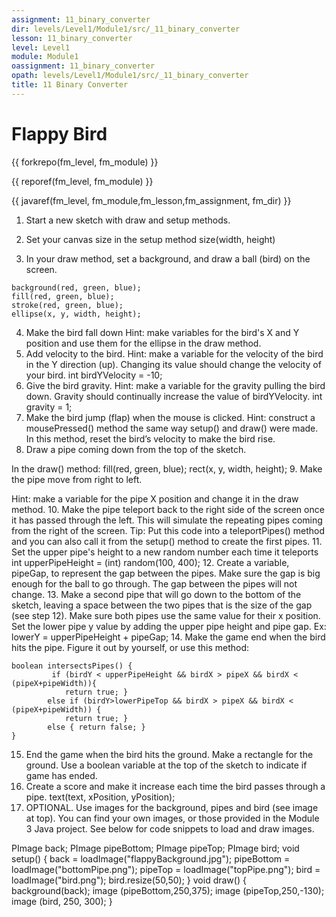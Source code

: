 ```yaml
---
assignment: 11_binary_converter
dir: levels/Level1/Module1/src/_11_binary_converter
lesson: 11_binary_converter
level: Level1
module: Module1
oassignment: 11_binary_converter
opath: levels/Level1/Module1/src/_11_binary_converter
title: 11 Binary Converter
---
```



# Flappy Bird

{{ forkrepo(fm_level, fm_module) }}

{{ reporef(fm_level, fm_module) }}




{{ javaref(fm_level, fm_module,fm_lesson,fm_assignment, fm_dir) }}


1. Start a new sketch with draw and setup methods.

2. Set your canvas size in the setup method
size(width, height)
3. In your draw method, set a background, and draw a ball (bird) on the screen.
```
background(red, green, blue);
fill(red, green, blue);
stroke(red, green, blue);
ellipse(x, y, width, height);
```
4. Make the bird fall down
Hint: make variables for the bird's X and Y position and use them for the ellipse in the draw method.
5. Add velocity to the bird.
Hint: make a variable for the velocity of the bird in the Y direction (up). Changing its value should change the velocity of your bird.
int birdYVelocity = -10;
6.  Give the bird gravity.
Hint: make a variable for the gravity pulling the bird down. Gravity should continually increase the value of birdYVelocity.
int gravity = 1;
7. Make the bird jump (flap) when the mouse is clicked.
Hint: construct a mousePressed() method the same way setup() and draw() were made.
In this method, reset the bird’s velocity to make the bird rise.
8.  Draw a pipe coming down from the top of the sketch.

In the draw() method:
fill(red, green, blue);
rect(x, y, width, height);
9. Make the pipe move from right to left.

Hint: make a variable for the pipe X position and change it in the draw method.
10. Make the pipe teleport back to the right side of the screen once it has passed through the left. This will simulate the repeating pipes coming from the right of the screen.
Tip: Put this code into a teleportPipes() method and you can also call it from the setup() method to create the first pipes.
11. Set the upper pipe's height to a new random number each time it teleports
int upperPipeHeight = (int) random(100, 400);
12. Create a variable, pipeGap, to represent the gap between the pipes. Make sure the gap is big enough for the ball to go through. The gap between the pipes will not change.
13. Make a second pipe that will go down to the bottom of the sketch, leaving a space between the two pipes that is the size of the gap (see step 12). Make sure both pipes use the same value for their x position. Set the lower pipe y value by adding the upper pipe height and pipe gap. Ex:
lowerY = upperPipeHeight + pipeGap;
14. Make the game end when the bird hits the pipe. Figure it out by yourself, or use this method:
```
boolean intersectsPipes() { 
         if (birdY < upperPipeHeight && birdX > pipeX && birdX < (pipeX+pipeWidth)){
            return true; }
        else if (birdY>lowerPipeTop && birdX > pipeX && birdX < (pipeX+pipeWidth)) {
            return true; }
        else { return false; }
}
```
15. End the game when the bird hits the ground.
Make a rectangle for the ground.
Use a boolean variable at the top of the sketch to indicate if game has ended.
17.  Create a score and make it increase each time the bird passes through a pipe.
text(text, xPosition, yPosition);
18. OPTIONAL.   Use images for the background, pipes and bird (see image at top). You can find your own images, or those provided in the Module 3 Java project. See below for code snippets to load and draw images.

PImage back;
PImage pipeBottom;
PImage pipeTop;
PImage bird;
void setup() {
back = loadImage("flappyBackground.jpg");
pipeBottom = loadImage("bottomPipe.png");
pipeTop = loadImage("topPipe.png");
bird = loadImage("bird.png");
bird.resize(50,50);
}
void draw() {
background(back);
image (pipeBottom,250,375);
image (pipeTop,250,-130);
image (bird, 250, 300);
}

